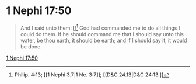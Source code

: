 # 1 Nephi 17:50

> And I said unto them: <u>If</u>[^a] God had commanded me to do all things I could do them. If he should command me that I should say unto this water, be thou earth, it should be earth; and if I should say it, it would be done.

[1 Nephi 17:50](https://www.churchofjesuschrist.org/study/scriptures/bofm/1-ne/17?lang=eng&id=p50#p50)


[^a]: Philip. 4:13; [[1 Nephi 3.7|1 Ne. 3:7]]; [[D&C 24.13|D&C 24:13.]]
